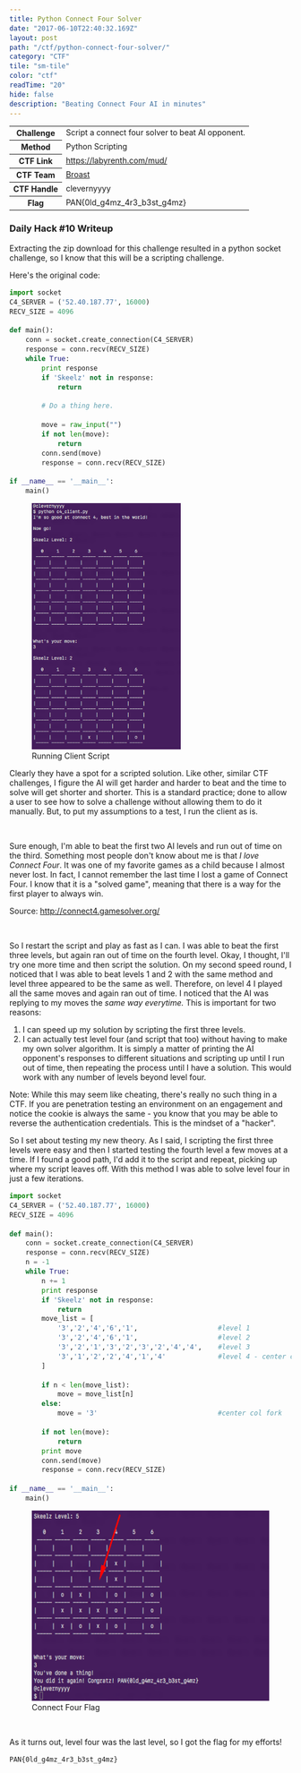 ```yaml
---
title: Python Connect Four Solver
date: "2017-06-10T22:40:32.169Z"
layout: post
path: "/ctf/python-connect-four-solver/"
category: "CTF"
tile: "sm-tile"
color: "ctf"
readTime: "20"
hide: false
description: "Beating Connect Four AI in minutes"
---
```


<div class='daily-hack-box'>
	<table class='table'>
		<thead>
		</thead>
		<tbody>
			<tr>
				<th scope='row'>Challenge</th>
				<td>Script a connect four solver to beat AI opponent.</td>
			</tr>
			<tr>
				<th scope='row'>Method</th>
				<td>Python Scripting</td>
			</tr>
			<tr>
				<th scope='row'>CTF Link</th>
				<td>
                    <a class='table-link' target='_blank' href='https://labyrenth.com/mud/'>https://labyrenth.com/mud/</a>
                </td>
			</tr>
            <tr>
                <th scope='row'>CTF Team</th>
                <td><a class='table-link' target='_blank' href='https://ctftime.org/team/35272'>Broast</a></td>
            </tr>
            <tr>
                <th scope='row'>CTF Handle</th>
                <td>clevernyyyy</td>
            </tr>
            <tr>
				<th scope='row'>Flag</th>
				<td>
                	PAN{0ld_g4mz_4r3_b3st_g4mz}
                </td>
			</tr>
		</tbody>
	</table>
</div>


### Daily Hack #10 Writeup

Extracting the zip download for this challenge resulted in a python socket challenge, so I know that this will be a scripting challenge.

Here's the original code:

```python
import socket
C4_SERVER = ('52.40.187.77', 16000)
RECV_SIZE = 4096

def main():
    conn = socket.create_connection(C4_SERVER)
    response = conn.recv(RECV_SIZE)
    while True:
        print response
        if 'Skeelz' not in response:
            return

        # Do a thing here.

        move = raw_input("")
        if not len(move):
            return
        conn.send(move)
        response = conn.recv(RECV_SIZE)

if __name__ == '__main__':
    main()
```


<figure class='floatRight'>
    <img style="height: 440px;" src="./connect-four-challenge.png" alt="connect-four-challenge">
    <figcaption>Running Client Script</figcaption>
</figure>



Clearly they have a spot for a scripted solution.  Like other, similar CTF challenges, I figure the AI will get harder and harder to beat and the time to solve will get shorter and shorter.  This is a standard practice; done to allow a user to see how to solve a challenge without allowing them to do it manually.  But, to put my assumptions to a test, I run the client as is.

<br>

Sure enough, I'm able to beat the first two AI levels and run out of time on the third. Something most people don't know about me is that <em>I love Connect Four</em>.  It was one of my favorite games as a child because I almost never lost.  In fact, I cannot remember the last time I lost a game of Connect Four.  I know that it is a "solved game", meaning that there is a way for the first player to always win.  

Source: <a class='table-link' target='_blank' href='http://connect4.gamesolver.org/'>http://connect4.gamesolver.org/</a>

<br>

So I restart the script and play as fast as I can.  I was able to beat the first three levels, but again ran out of time on the fourth level.  Okay, I thought, I'll try one more time and then script the solution.  On my second speed round, I noticed that I was able to beat levels 1 and 2 with the same method and level three appeared to be the same as well.  Therefore, on level 4 I played all the same moves and again ran out of time.  I noticed that the AI was replying to my moves the <em> same way everytime.</em>  This is important for two reasons:

<ol>
	<li>I can speed up my solution by scripting the first three levels.</li>
	<li>I can actually test level four (and script that too) without having to make my own solver algorithm.  It is simply a matter of printing the AI opponent's responses to different situations and scripting up until I run out of time, then repeating the process until I have a solution.  This would work with any number of levels beyond level four.</li>
</ol>


<div class='text-response'>
	Note:  While this may seem like cheating, there's really no such thing in a CTF.  If you are penetration testing an environment on an engagement and notice the cookie is always the same - you know that you may be able to reverse the authentication credentials.  This is the mindset of a "hacker".
</div>


So I set about testing my new theory.  As I said, I scripting the first three levels were easy and then I started testing the fourth level a few moves at a time.  If I found a good path, I'd add it to the script and repeat, picking up where my script leaves off.  With this method I was able to solve level four in just a few iterations.  


```python
import socket
C4_SERVER = ('52.40.187.77', 16000)
RECV_SIZE = 4096

def main():
    conn = socket.create_connection(C4_SERVER)
    response = conn.recv(RECV_SIZE)
    n = -1
    while True:
        n += 1
        print response
        if 'Skeelz' not in response:
            return
        move_list = [
            '3','2','4','6','1',					#level 1
            '3','2','4','6','1',					#level 2
            '3','2','1','3','2','3','2','4','4',	#level 3
            '3','1','2','2','4','1','4'				#level 4 - center column fork wins game
        ]

        if n < len(move_list):
            move = move_list[n]
        else:
            move = '3'								#center col fork

        if not len(move):
            return
        print move
        conn.send(move)
        response = conn.recv(RECV_SIZE)

if __name__ == '__main__':
    main()
```


<figure>
    <img style="height: 340px;" src="./connect-four-flag.png" alt="connect-four-flag">
    <figcaption>Connect Four Flag</figcaption>
</figure>

<br>

As it turns out, level four was the last level, so I got the flag for my efforts!


```
PAN{0ld_g4mz_4r3_b3st_g4mz}
```

<br>
